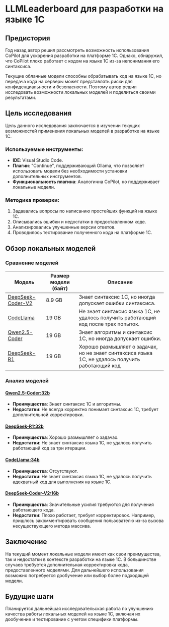 # LLMLeaderboard для разработки на языке 1С

## Предистория
Год назад автор решил рассмотреть возможность использования CoPilot для ускорения разработки на платформе 1С. Однако, обнаружил, что CoPilot плохо работает с кодом на языке 1С из-за непонимания его синтаксиса.

Текущие облачные модели способны обрабатывать код на языке 1С, но передача кода на серверы может представлять риски для конфиденциальности и безопасности. Поэтому автор решил исследовать возможности локальных моделей и поделиться своими результатами.

## Цель исследования
Цель данного исследования заключается в изучении текущих возможностей применения локальных моделей в разработке на языке 1С.

### Используемые инструменты:
- **IDE**: Visual Studio Code.
- **Плагин**: "Continue", поддерживающий Ollama, что позволяет использовать модели без необходимости установки дополнительных инструментов. 
- **Функциональность плагина**: Аналогична CoPilot, но поддерживает локальные модели.

### Методика проверки:
1. Задавались вопросы по написанию простейших функций на языке 1С.
2. Описывались ошибки и недостатки в предоставленном коде.
3. Анализировались улучшенные версии ответов.
4. Проводилось тестирование полученного кода на платформе 1С.

## Обзор локальных моделей

### Сравнение моделей
| Модель                   | Размер модели (байт) | Описание                                                                                      |
|--------------------------|----------------------|------------------------------------------------------------------------------------------------|
| [DeepSeek-Coder-V2](/deepseek-coder-v2_16b.md)         | 8.9 GB               | Знает синтаксис 1С, но иногда допускает ошибки синтаксиса.                                     |
| [CodeLlama](/codellama_34b.md)                 | 19 GB                | Не знает синтаксис языка 1С, не удалось получить работающий код после трех попыток.             |
| [Qwen2.5-Coder](/qwen2.5-coder_32b.md)             | 19 GB                | Знает алгоритмы и синтаксис 1С, но иногда допускает ошибки.                                   |
| [DeepSeek-R1 ](/deepseek-r1_32b.md)              | 19 GB                | Хорошо размышляет о задачах, но не знает синтаксиса языка 1С, не удалось получить работающий код |

### Анализ моделей

#### [Qwen2.5-Coder:32b](./qwen2.5-coder_32b.md) 
- **Преимущества**: Знает синтаксис 1С и алгоритмы.
- **Недостатки**: Не всегда корректно понимает синтаксис 1С, требует дополнительной корректировки.

#### [DeepSeek-R1:32b](./deepseek-r1_32b.md) 
- **Преимущества**: Хорошо размышляет о задачах.
- **Недостатки**: Не знает синтаксис языка 1С, не удалось получить работающий код за три итерации.

#### [CodeLlama:34b](./codellama_34b.md)
- **Преимущества**: Отсутствуют.
- **Недостатки**: Не знает синтаксис языка 1С, не удалось получить адекватный код для выполнения на языке 1С.

#### [DeepSeek-Coder-V2:16b](./deepseek-coder-v2_16b.md) 
- **Преимущества**: Значительные усилия требуются для получения работающего кода.
- **Недостатки**: Плохо работает, требует корректировок. Например, пришлось закомментировать сообщения пользователю из-за вызова несуществующего метода массива.

## Заключение
На текущий момент локальные модели имеют как свои преимущества, так и недостатки в контексте разработки на языке 1С. В большинстве случаев требуется дополнительная корректировка кода, предоставленного моделями. Для дальнейшего использования возможно потребуется дообучение или выбор более подходящей модели.

## Будущие шаги
Планируется дальнейшая исследовательская работа по улучшению качества работы локальных моделей на языке 1С, включая их дообучение и тестирование с учетом специфики платформы.